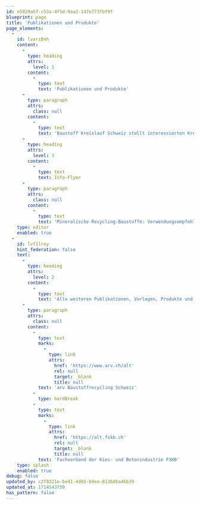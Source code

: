 ```yaml
---
id: e5929a57-c53a-4f5d-9aa2-147e773fbf9f
blueprint: page
title: 'Publikationen und Produkte'
page_elements:
  -
    id: lvarz8nh
    content:
      -
        type: heading
        attrs:
          level: 1
        content:
          -
            type: text
            text: 'Publikationen und Produkte'
      -
        type: paragraph
        attrs:
          class: null
        content:
          -
            type: text
            text: 'Baustoff Kreislauf Schweiz stellt interessierten Kreisen verschiedene Publikationen und Produkte zur Verfügung. Diese werden fortlaufend angekündigt und hier zur Verfügung gestellt.'
      -
        type: heading
        attrs:
          level: 3
        content:
          -
            type: text
            text: Info-Flyer
      -
        type: paragraph
        attrs:
          class: null
        content:
          -
            type: text
            text: 'Mineralische Recycling-Baustoffe: Verwendungsempfehlungen für Bauherren, Planer, Architekten und Ingenieure (Stand: April 2024)'
    type: editor
    enabled: true
  -
    id: lvf1lrxy
    hint_federation: false
    text:
      -
        type: heading
        attrs:
          level: 2
        content:
          -
            type: text
            text: 'Alle weiteren Publikationen, Vorlagen, Produkte und Stellungnahmen sowie alte Unterlagen finden Sie bis auf Weiteres auf den bisherigen Websites der beiden ehemaligen Verbänden:'
      -
        type: paragraph
        attrs:
          class: null
        content:
          -
            type: text
            marks:
              -
                type: link
                attrs:
                  href: 'https://www.arv.ch/alt'
                  rel: null
                  target: _blank
                  title: null
            text: 'arv Baustoffrecycling Schweiz'
          -
            type: hardBreak
          -
            type: text
            marks:
              -
                type: link
                attrs:
                  href: 'https://alt.fskb.ch'
                  rel: null
                  target: _blank
                  title: null
            text: 'Fachverband der Kies- und Betonindustrie FSKB'
    type: splash
    enabled: true
debug: false
updated_by: c2f8321e-be41-4d83-b9ee-8136dba46b39
updated_at: 1714543759
has_pattern: false
---
```

